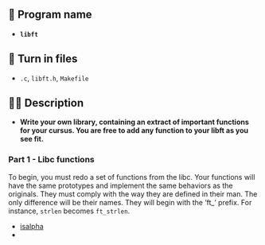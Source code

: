 ## **👾 Program name**

- **`libft`**

## **📄 Turn in files**

- `.c`, `libft.h`, `Makefile`

## **✍🏼 Description**

- **Write your own library, containing an extract of important functions for your cursus.
You are free to add any function to your libft as you see fit.**


### Part 1 - Libc functions

To begin, you must redo a set of functions from the libc. Your functions will have the same prototypes and implement the same behaviors as the originals. They must comply with the way they are defined in their man. The only difference will be their names. They will begin with the ’ft_’ prefix. For instance, `strlen` becomes `ft_strlen`.

- [isalpha](https://github.com/JayGamb/42-Cursus/blob/master/libft/ft_isalpha.c)
- 
